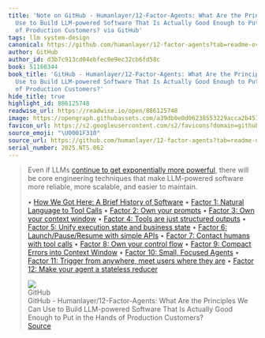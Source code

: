 ```yaml
---
title: 'Note on GitHub - Humanlayer/12-Factor-Agents: What Are the Principles We Can
  Use to Build LLM-powered Software That Is Actually Good Enough to Put in the Hands
  of Production Customers? via GitHub'
tags: llm system-design
canonical: https://github.com/humanlayer/12-factor-agents?tab=readme-ov-file
author: GitHub
author_id: d3b7c913cd04ebfec0e9ec32cb6fd58c
book: 51160344
book_title: 'GitHub - Humanlayer/12-Factor-Agents: What Are the Principles We Can
  Use to Build LLM-powered Software That Is Actually Good Enough to Put in the Hands
  of Production Customers?'
hide_title: true
highlight_id: 886125748
readwise_url: https://readwise.io/open/886125748
image: https://opengraph.githubassets.com/a39db0e0d06238553229acca2b45787ec6246375c5d434f3e15d03113c6d22b1/humanlayer/12-factor-agents
favicon_url: https://s2.googleusercontent.com/s2/favicons?domain=github.com
source_emoji: "\U0001F310"
source_url: https://github.com/humanlayer/12-factor-agents?tab=readme-ov-file#:~:text=Even%20if%20LLMs,%28https%3A%2F%2Fgithub.com%2Fhumanlayer%2F12-factor-agents%2Fblob%2Fmain%2Fcontent%2Ffactor-12-stateless-reducer.md%29
serial_number: 2025.NTS.062
---
```

> Even if LLMs [continue to get exponentially more powerful](https://github.com/humanlayer/12-factor-agents/blob/main/content/factor-10-small-focused-agents.md#what-if-llms-get-smarter), there will be core engineering techniques that make LLM-powered software more reliable, more scalable, and easier to maintain.
> 
> •   [How We Got Here: A Brief History of Software](https://github.com/humanlayer/12-factor-agents/blob/main/content/brief-history-of-software.md)
> •   [Factor 1: Natural Language to Tool Calls](https://github.com/humanlayer/12-factor-agents/blob/main/content/factor-1-natural-language-to-tool-calls.md)
> •   [Factor 2: Own your prompts](https://github.com/humanlayer/12-factor-agents/blob/main/content/factor-2-own-your-prompts.md)
> •   [Factor 3: Own your context window](https://github.com/humanlayer/12-factor-agents/blob/main/content/factor-3-own-your-context-window.md)
> •   [Factor 4: Tools are just structured outputs](https://github.com/humanlayer/12-factor-agents/blob/main/content/factor-4-tools-are-structured-outputs.md)
> •   [Factor 5: Unify execution state and business state](https://github.com/humanlayer/12-factor-agents/blob/main/content/factor-5-unify-execution-state.md)
> •   [Factor 6: Launch/Pause/Resume with simple APIs](https://github.com/humanlayer/12-factor-agents/blob/main/content/factor-6-launch-pause-resume.md)
> •   [Factor 7: Contact humans with tool calls](https://github.com/humanlayer/12-factor-agents/blob/main/content/factor-7-contact-humans-with-tools.md)
> •   [Factor 8: Own your control flow](https://github.com/humanlayer/12-factor-agents/blob/main/content/factor-8-own-your-control-flow.md)
> •   [Factor 9: Compact Errors into Context Window](https://github.com/humanlayer/12-factor-agents/blob/main/content/factor-9-compact-errors.md)
> •   [Factor 10: Small, Focused Agents](https://github.com/humanlayer/12-factor-agents/blob/main/content/factor-10-small-focused-agents.md)
> •   [Factor 11: Trigger from anywhere, meet users where they are](https://github.com/humanlayer/12-factor-agents/blob/main/content/factor-11-trigger-from-anywhere.md)
> •   [Factor 12: Make your agent a stateless reducer](https://github.com/humanlayer/12-factor-agents/blob/main/content/factor-12-stateless-reducer.md)
> <div class="quoteback-footer"><div class="quoteback-avatar"><img class="mini-favicon" src="https://s2.googleusercontent.com/s2/favicons?domain=github.com"></div><div class="quoteback-metadata"><div class="metadata-inner"><span style="display:none">FROM:</span><div aria-label="GitHub" class="quoteback-author"> GitHub</div><div aria-label="GitHub - Humanlayer/12-Factor-Agents: What Are the Principles We Can Use to Build LLM-powered Software That Is Actually Good Enough to Put in the Hands of Production Customers?" class="quoteback-title"> GitHub - Humanlayer/12-Factor-Agents: What Are the Principles We Can Use to Build LLM-powered Software That Is Actually Good Enough to Put in the Hands of Production Customers?</div></div></div><div class="quoteback-backlink"><a target="_blank" aria-label="go to the full text of this quotation" rel="noopener" href="https://github.com/humanlayer/12-factor-agents?tab=readme-ov-file#:~:text=Even%20if%20LLMs,%28https%3A%2F%2Fgithub.com%2Fhumanlayer%2F12-factor-agents%2Fblob%2Fmain%2Fcontent%2Ffactor-12-stateless-reducer.md%29" class="quoteback-arrow"> Source</a></div></div>